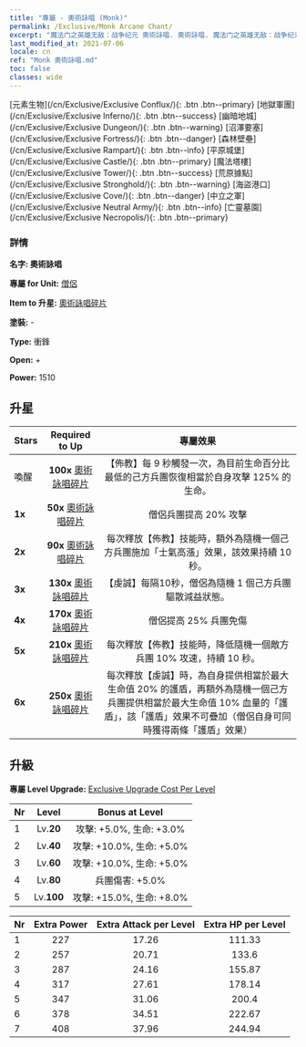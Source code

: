 ```yaml
---
title: "專屬 - 奧術詠唱 (Monk)"
permalink: /Exclusive/Monk Arcane Chant/
excerpt: "魔法门之英雄无敌：战争纪元 奧術詠唱. 奧術詠唱. 魔法门之英雄无敌：战争纪元 專屬 奧術詠唱. 僧侶 專屬."
last_modified_at: 2021-07-06
locale: cn
ref: "Monk 奧術詠唱.md"
toc: false
classes: wide
---
```

 [元素生物](/cn/Exclusive/Exclusive Conflux/){: .btn .btn--primary} [地獄軍團](/cn/Exclusive/Exclusive Inferno/){: .btn .btn--success} [幽暗地城](/cn/Exclusive/Exclusive Dungeon/){: .btn .btn--warning} [沼澤要塞](/cn/Exclusive/Exclusive Fortress/){: .btn .btn--danger} [森林壁壘](/cn/Exclusive/Exclusive Rampart/){: .btn .btn--info} [平原城堡](/cn/Exclusive/Exclusive Castle/){: .btn .btn--primary} [魔法塔樓](/cn/Exclusive/Exclusive Tower/){: .btn .btn--success} [荒原據點](/cn/Exclusive/Exclusive Stronghold/){: .btn .btn--warning} [海盜港口](/cn/Exclusive/Exclusive Cove/){: .btn .btn--danger} [中立之軍](/cn/Exclusive/Exclusive Neutral Army/){: .btn .btn--info} [亡靈墓園](/cn/Exclusive/Exclusive Necropolis/){: .btn .btn--primary} 

### 詳情
 **名字: 奧術詠唱** 

 **專屬 for Unit:** [僧侶](/cn/units/Monk/) 

 **Item to 升星:** [奧術詠唱碎片](/cn/Items/con_915/)

 **塗裝:** -

 **Type:** 衝鋒

 **Open:** +

 **Power:** 1510

## 升星

  |     Stars    |  Required to Up | 專屬效果 |
  |:-------------|:---------------:|:---------------:|
  |  喚醒  | **100x** [奧術詠唱碎片](/cn/Items/con_915/) | 【佈教】每 9 秒觸發一次，為目前生命百分比最低的己方兵團恢復相當於自身攻擊 125% 的生命。 |
  | **1x** <i class="fas fa-star"/> | **50x** [奧術詠唱碎片](/cn/Items/con_915/) | 僧侶兵團提高 20% 攻擊 |
  | **2x** <i class="fas fa-star"/> | **90x** [奧術詠唱碎片](/cn/Items/con_915/) | 每次釋放【佈教】技能時，額外為隨機一個己方兵團施加「士氣高漲」效果，該效果持續 10 秒。 |
  | **3x** <i class="fas fa-star"/> | **130x** [奧術詠唱碎片](/cn/Items/con_915/) | 【虔誠】每隔10秒，僧侶為隨機 1 個己方兵團驅散減益狀態。 |
  | **4x** <i class="fas fa-star"/> | **170x** [奧術詠唱碎片](/cn/Items/con_915/) | 僧侶提高 25% 兵團免傷 |
  | **5x** <i class="fas fa-star"/> | **210x** [奧術詠唱碎片](/cn/Items/con_915/) | 每次釋放【佈教】技能時，降低隨機一個敵方兵團 10% 攻速，持續 10 秒。 |
  | **6x** <i class="fas fa-star"/> | **250x** [奧術詠唱碎片](/cn/Items/con_915/) | 每次釋放【虔誠】時，為自身提供相當於最大生命值 20% 的護盾，再額外為隨機一個己方兵團提供相當於最大生命值 10% 血量的「護盾」，該「護盾」效果不可疊加（僧侶自身可同時獲得兩條「護盾」效果） |


## 升級
 **專屬 Level Upgrade:** [Exclusive Upgrade Cost Per Level](/Exclusive/ExclusiveUpgradeCostPerLevel/)

  |  Nr  |   Level  | Bonus at Level |
  |:-----|:--------:|:--------------:|
  | 1 | Lv.**20** | 攻擊: +5.0%, 生命: +3.0% |
  | 2 | Lv.**40** | 攻擊: +10.0%, 生命: +5.0% |
  | 3 | Lv.**60** | 攻擊: +10.0%, 生命: +5.0% |
  | 4 | Lv.**80** | 兵團傷害: +5.0% |
  | 5 | Lv.**100** | 攻擊: +15.0%, 生命: +8.0% |


  |  Nr  |  Extra Power | Extra Attack per Level | Extra HP per Level |
  |:-----|:--------:|:--------:|:--------:|
  | 1 | 227 | 17.26 | 111.33 |
  | 2 | 257 | 20.71 | 133.6 |
  | 3 | 287 | 24.16 | 155.87 |
  | 4 | 317 | 27.61 | 178.14 |
  | 5 | 347 | 31.06 | 200.4 |
  | 6 | 378 | 34.51 | 222.67 |
  | 7 | 408 | 37.96 | 244.94 |



